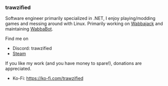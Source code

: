 ### trawzified
Software engineer primarily specialized in .NET, I enjoy playing/modding games and messing around with Linux.
Primarily working on [Wabbajack](https://www.github.com/wabbajack-tools/wabbajack) and maintaining [WabbaBot](https://www.github.com/wabbajack-tools/wabbabot).

Find me on
- Discord: trawzified
- [Steam](https://steamcommunity.com/id/trawzified/)

If you like my work (and you have money to spare!), donations are appreciated.
- Ko-Fi: https://ko-fi.com/trawzified
